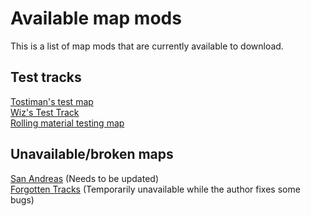 ﻿# Available map mods

This is a list of map mods that are currently available to download.

## Test tracks

[Tostiman's test map](https://www.nexusmods.com/derailvalley/mods/798)  
[Wiz's Test Track](https://www.nexusmods.com/derailvalley/mods/801)  
[Rolling material testing map](https://www.nexusmods.com/derailvalley/mods/832)

## Unavailable/broken maps 

[San Andreas](https://git.tostiman.com/tostiman/dv_san_andreas) (Needs to be updated)  
[Forgotten Tracks](https://www.nexusmods.com/derailvalley/mods/1123) (Temporarily unavailable while the author fixes some bugs)  
